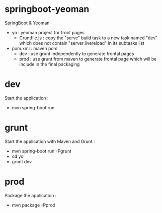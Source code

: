 # springboot-yeoman
SpringBoot &amp; Yeoman

* yo : yeoman project for front pages
  * Gruntfile.js : copy the "serve" build task to a new task named "dev" which does not contain "server:livereload" in its subtasks list 
* pom.xml : maven pom 
  * dev : use grunt independently to generate frontal pages
  * prod : use grunt from maven to generate frontal page which will be include in the final packaging

# dev
Start the application :
 * mvn spring-boot:run

# grunt
Start the application with Maven and Grunt :
 * mvn spring-boot:run -Pgrunt
 * cd yo
 * grunt dev

# prod
Package the application :
 * mvn package -Pprod

